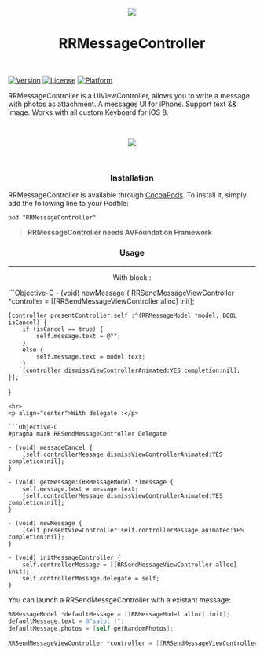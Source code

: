 <p align="center">
  <img src ="https://raw.githubusercontent.com/remirobert/RRMessageController/master/ressources/send.png"/>
</p>
<h1 align="center">RRMessageController</h1>

<br>

[![Version](https://img.shields.io/cocoapods/v/RRMessageController.svg?style=flat)](http://cocoadocs.org/docsets/RRMessageController)
[![License](https://img.shields.io/cocoapods/l/RRMessageController.svg?style=flat)](http://cocoadocs.org/docsets/RRMessageController)
[![Platform](https://img.shields.io/cocoapods/p/RRMessageController.svg?style=flat)](http://cocoadocs.org/docsets/RRMessageController)

RRMessageController is a UIViewController, allows you to write a message with photos as attachment.
A messages UI for iPhone. Support text && image. Works with all custom Keyboard for iOS 8.

<br>
<p align="center">
  <img src ="https://raw.githubusercontent.com/remirobert/RRMessageController/master/ressources/record.gif"/>
</p>
</br>

<h3 align="center">Installation</h3>

RRMessageController is available through [CocoaPods](http://cocoapods.org). To install
it, simply add the following line to your Podfile:

    pod "RRMessageController"

>**RRMessageController needs AVFoundation Framework**

<h3 align="center">Usage</h3>
<hr>
<p align="center">With block :</p>
```Objective-C
- (void) newMessage {
    RRSendMessageViewController *controller = [[RRSendMessageViewController alloc] init];
    
    [controller presentController:self :^(RRMessageModel *model, BOOL isCancel) {
        if (isCancel == true) {
            self.message.text = @"";
        }
        else {
            self.message.text = model.text;
        }
        [controller dismissViewControllerAnimated:YES completion:nil];
    }];
}
```
<hr>
<p align="center">With delegate :</p>

```Objective-C
#pragma mark RRSendMessageController Delegate

- (void) messageCancel {
    [self.controllerMessage dismissViewControllerAnimated:YES completion:nil];
}

- (void) getMessage:(RRMessageModel *)message {
    self.message.text = message.text;
    [self.controllerMessage dismissViewControllerAnimated:YES completion:nil];
}

- (void) newMessage {
    [self presentViewController:self.controllerMessage animated:YES completion:nil];
}

- (void) initMessageController {
    self.controllerMessage = [[RRSendMessageViewController alloc] init];
    self.controllerMessage.delegate = self;
}
```

You can launch a RRSendMessgeController with a existant message:

```Objective-C
RRMessageModel *defaultMessage = [[RRMessageModel alloc] init];
defaultMessage.text = @"salut !";
defaultMessage.photos = [self getRandomPhotos];
    
RRSendMessageViewController *controller = [[RRSendMessageViewController alloc] initWithMessage:defaultMessage];
```
